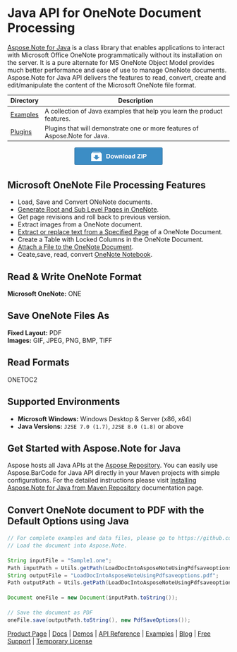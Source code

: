 # Java API for OneNote Document Processing

[Aspose.Note for Java](https://products.aspose.com/note/java) is a class library that enables applications to interact with Microsoft Office OneNote programmatically without its installation on the server. It is a pure alternate for MS OneNote Object Model provides much better performance and ease of use to manage OneNote documents. Aspose.Note for Java API delivers the features to read, convert, create and edit/manipulate the content of the Microsoft OneNote file format.

Directory | Description
--------- | -----------
[Examples](Examples) | A collection of Java examples that help you learn the product features.
[Plugins](Plugins) | Plugins that will demonstrate one or more features of Aspose.Note for Java.

<p align="center">
  <a title="Download complete Aspose.Note for Java source code" href="https://github.com/asposenote/Aspose_Note_Java/archive/master.zip">
    <img src="https://raw.githubusercontent.com/AsposeExamples/java-examples-dashboard/master/images/downloadZip-Button-Large.png" />
  </a>
</p>

## Microsoft OneNote File Processing Features

- Load, Save and Convert ONeNote documents.
- [Generate Root and Sub Level Pages in OneNote](https://docs.aspose.com/display/notejava/Working+with+Pages#WorkingwithPages-GeneratingRootandSubLevelPagesinOneNote).
- Get page revisions and roll back to previous version.
- Extract images from a OneNote document.
- [Extract or replace text from a Specified Page](https://docs.aspose.com/display/notejava/Working+with+Text) of a OneNote Document.
- Create a Table with Locked Columns in the OneNote Document.
- [Attach a File to the OneNote Document](https://docs.aspose.com/display/notejava/Working+with+Attachments).
- Ceate,save, read, convert [OneNote Notebook](https://docs.aspose.com/display/notejava/Working+with+OneNote+Notebook).

## Read & Write OneNote Format

**Microsoft OneNote:** ONE

## Save OneNote Files As

**Fixed Layout:** PDF\
**Images:** GIF, JPEG, PNG, BMP, TIFF

## Read Formats

ONETOC2

## Supported Environments

- **Microsoft Windows:** Windows Desktop & Server (x86, x64)
- **Java Versions:** `J2SE 7.0 (1.7)`, `J2SE 8.0 (1.8)` or above

## Get Started with Aspose.Note for Java

Aspose hosts all Java APIs at the [Aspose Repository](https://repository.aspose.com/webapp/#/artifacts/browse/tree/General/repo/com/aspose/aspose-note). You can easily use Aspose.BarCode for Java API directly in your Maven projects with simple configurations. For the detailed instructions please visit [Installing Aspose.Note for Java from Maven Repository](https://docs.aspose.com/display/notejava/Installation#Installation-InstallingAspose.NoteforJavafromMavenRepository) documentation page.

## Convert OneNote document to PDF with the Default Options using Java

```java
// For complete examples and data files, please go to https://github.com/aspose-note/Aspose.Note-for-Java
// Load the document into Aspose.Note.

String inputFile = "Sample1.one";
Path inputPath = Utils.getPath(LoadDocIntoAsposeNoteUsingPdfsaveoptions.class, inputFile);
String outputFile = "LoadDocIntoAsposeNoteUsingPdfsaveoptions.pdf";
Path outputPath = Utils.getPath(LoadDocIntoAsposeNoteUsingPdfsaveoptions.class, outputFile);

Document oneFile = new Document(inputPath.toString());

// Save the document as PDF
oneFile.save(outputPath.toString(), new PdfSaveOptions());
```

[Product Page](https://products.aspose.com/note/java) | [Docs](https://docs.aspose.com/display/notejava/Home) | [Demos](https://products.aspose.app/note/family) | [API Reference](https://apireference.aspose.com/java/note) | [Examples](https://github.com/aspose-note/Aspose.Note-for-Java) | [Blog](https://blog.aspose.com/category/note/) | [Free Support](https://forum.aspose.com/c/note) | [Temporary License](https://purchase.aspose.com/temporary-license)
